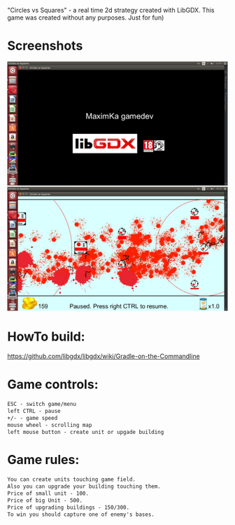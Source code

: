 "Circles vs Squares" - a real time 2d strategy created with LibGDX.
This game was created without any purposes. Just for fun)

# Screenshots
![](https://github.com/maxkolotilin/Circles_vs_Squares/blob/master/screenshots/intro.jpg)
![](https://github.com/maxkolotilin/Circles_vs_Squares/blob/master/screenshots/gameplay.jpg)

# HowTo build:
https://github.com/libgdx/libgdx/wiki/Gradle-on-the-Commandline

# Game controls:
	ESC - switch game/menu
	left CTRL - pause
	+/- - game speed
	mouse wheel - scrolling map
	left mouse button - create unit or upgade building

# Game rules:
	You can create units touching game field.
	Also you can upgrade your building touching them.
	Price of small unit - 100.
	Price of big Unit - 500.
	Price of upgrading buildings - 150/300.
	To win you should capture one of enemy's bases.
